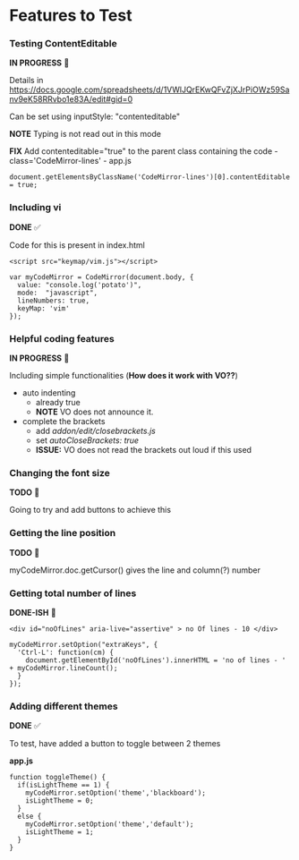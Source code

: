 # Features to Test

### Testing ContentEditable
**IN PROGRESS**
&#x1F535;

Details in
https://docs.google.com/spreadsheets/d/1VWlJQrEKwQFvZjXJrPiOWz59Sanv9eK58RRvbo1e83A/edit#gid=0

Can be set using inputStyle: "contenteditable"

**NOTE** Typing is not read out in this mode

**FIX** Add contenteditable="true" to the parent class containing the code - class='CodeMirror-lines' - app.js

    document.getElementsByClassName('CodeMirror-lines')[0].contentEditable = true;


### Including vi
**DONE**
&#x2705;

Code for this is present in index.html


    <script src="keymap/vim.js"></script>

    var myCodeMirror = CodeMirror(document.body, {
      value: "console.log('potato')",
      mode:  "javascript",
      lineNumbers: true,
      keyMap: 'vim'
    });


### Helpful coding features
**IN PROGRESS**
&#x1F535;

Including simple functionalities (**How does it work with VO??**)
* auto indenting
  * already true
  * **NOTE** VO does not announce it.
* complete the brackets
  * add *addon/edit/closebrackets.js*
  * set *autoCloseBrackets: true*
  * **ISSUE:** VO does not read the brackets out loud if this used



### Changing the font size
**TODO**
&#x1F534;

Going to try and add buttons to achieve this

### Getting the line position
**TODO**
&#x1F534;

myCodeMirror.doc.getCursor() gives the line and column(?) number


### Getting total number of lines
**DONE-ISH**
&#x1F535;

    <div id="noOfLines" aria-live="assertive" > no Of lines - 10 </div>

    myCodeMirror.setOption("extraKeys", {
      'Ctrl-L': function(cm) {
        document.getElementById('noOfLines').innerHTML = 'no of lines - ' + myCodeMirror.lineCount();
      }
    });

### Adding different themes
**DONE**
&#x2705;

To test, have added a button to toggle between 2 themes

**app.js**

    function toggleTheme() {
      if(isLightTheme == 1) {
        myCodeMirror.setOption('theme','blackboard');
        isLightTheme = 0;
      }
      else {
        myCodeMirror.setOption('theme','default');
        isLightTheme = 1;
      }
    }
